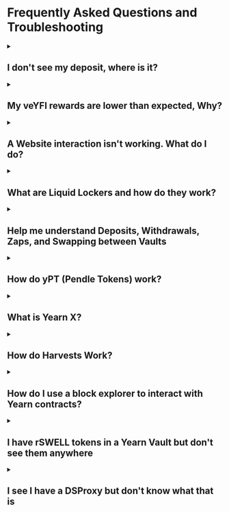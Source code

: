 # Frequently Asked Questions and Troubleshooting

<details className="customFaqDetails">

  <summary>

## I don't see my deposit, where is it?
  
  </summary>

If you deposited into a Yearn Vault and then click the "withdraw" tab and don't see your tokens, don't worry, they are probably staked!

The default "deposit" action in yVaults with a gauge or other extra rewards is to deposit your tokens in the yVault and stake the yVault token for extra rewards. To see your yVault tokens, click on the "veYFI BOOST" tab (it may be named something else like "staking BOOST") next to the withdraw tab. You should be able to unstake your vault tokens there and then withdraw.

![Withdraw modal](/img/guides/FAQ/unstake.png)

### Update your default deposit settings

If you want to change the default deposit behavior to only deposit and not also stake the vault tokens, you can change that setting by clicking on the gear icon to the right of the tabs and unchecking "stake automatically" at the bottom of the menu that opens up.

![deposit setting](/img/guides/FAQ/deposit-setting.png)

</details>

<details className="customFaqDetails">

  <summary>

## My veYFI rewards are lower than expected, Why?
  
  </summary>

veYFI rewards are variable depending on how much veYFI your wallet holds. If you don't have veYFI, you will only get 10% of the maximum reward amount shown. In the image below, note the range of rewards APY. Without any veYFI, a deposit will earn a 1.16% boost, paid in dYFI.

![apy-range](/img/guides/FAQ/boostAPY.png)

If you don't have veYFI, you can deposit and stake your tokens using liquid lockers. By doing this you use the liquid locker's veYFI to boost your deposit.

Read more about veYFI, boosts, dYFI and liquid lockers on the [veYFI page](/contributing/governance/veYFI-intro)

And remember, you have to consider transaction costs when using Yearn. If using Ethereum mainnet, prices for transactions vary from a few dollars to tens or hundreds of dollars, depending on chain congestion (Yearn has no control over this). If you are depositing lower amounts (\<$500-1000), you may want to consider using Yearn on an L2 so fees don't negate your interest earned.

</details>

<details className="customFaqDetails">

  <summary>

## A Website interaction isn't working. What do I do?
  
  </summary>

If an interaction on the website isn't working or your transaction doesn't go through on the Yearn UI (stuck with a spinning loading circle), there are a few things you can do:

- Perform a hard refresh on the web page: `ctrl+shift+R` on Windows, `cmd+shift+R` on Mac.
- Try using a different browser or wallet provider.
- If on mobile, try using the desktop version, and vice versa
- Change your wallet RPC for the network you are transacting on. This is the data endpoint that your wallet talks to pull blockchain data.
  - Here is a website with lists of different chain RPCs: https://chainlist.org/
  - If you connect your wallet to the chainlist site, you can add new RPCs directly from there.
- If none of the above work, you can interact with Yearn smart contracts via a block explorer. See the next entry for more information on how to do that.

</details>

<details className="customFaqDetails">

<summary>

## What are Liquid Lockers and how do they work?

</summary>

Liquid Lockers are products built on top of Yearn's governance and incentive contracts. They have two main benefits, one for vault depositors and another for YFI holders.

### For Vault Depositors

Yearn has an incentives system to encourage deposits in some of its most important pools. Yearn governance participants lock YFI (it becomes veYFI) and can vote on which pools get incentives and how much. These rewards are then given to depositors in the rewarded vaults, but the amount of rewards is heavily dependent on whether a user has locked YFI or not. You can read more about this [here](/contributing/governance/veYFI-intro), but the gist of it is that if you down, hold veYFI you get 10% of the possible rewards.

Because locking YFI for veYFI is complicated, if you don't want to deal with the intricacies of locks, the Liquid Lockers let you use the locked tokens of other governance participants for a fee. As a depositor, you can earn 10x more rewards by doing this, and all you have to do is stake in the liquid locker contract. See below for links to the different liquid lockers. There are also autocompounding liquid locker vault contracts that you can deposit into. Find those on the main https://yearn.fi website.

### For YFI Holders

If you want to participate in the liquid lockers system as a YFI holder, you can use their contracts that permissionlessly max-lock governance tokens (YFI to veYFI in this case) in exchange for a receipt token at a rate of 1:1. The benefit of doing this is to provide the end user with a fully transferrable token that can still receive a share of governance benefits like yield or voting power. But beware, **Liquid locker tokens are not redeemable for the underlying locked tokens.** Instead, they can be traded on decentralized exchanges. This means they may not always maintain price parity with their underlying assets.

Check out the current pegs of different liquid lockers [here](https://www.defiwars.xyz/wars/yearn)

### The Lockers

At the time of writing, there are 3 liquid lockers for YFI:

- [1up](https://1up.tokyo/stake)
- [Cove](https://app.cove.finance/yfi/stake-yfi)
- [StakeDAO](https://www.stakedao.org/lockers/yfi)

</details>

<details className="customFaqDetails">

  <summary>

## Help me understand Deposits, Withdrawals, Zaps, and Swapping between Vaults
  
  </summary>

### Deposits and Withdrawals

  The standard way to enter and exit vaults is to deposit the underlying tokens directly into the contracts. That means if the vault is a single asset vault like the USDC-1 vault, you would deposit USDC. For a liquidity pool vault like a Curve factory vault, you would deposit the Liquidity pool token. For example, if you want to deposit into the Curve stETH Factory Vault, you would deposit the Curve LP token, which is the crvSTETH token that you get when depositing into that Curve pool.

### Zaps

  Some vaults allow zaps from and to other assets. If possible, these options will show up in the box to select what asset to deposit or withdraw. You should always check the output to make sure the zap is giving you a good rate. There is a max slippage feature on the zaps that you may need to adjust if it isn't working. Click on the gear at the top right of the deposit/withdrawal modal and you can set the slippage there.

  ![gear icon](/img/guides/FAQ/gearIcon.png)

### Swaps

  You can also swap directly between vaults or from vaults to assets using third-party services. Yearn works with a solver on [Cowswap](https://swap.cow.fi/) to provide routes between many different vaults and yearn assets. You may have to manually enter the vault or asset address in cowswap for it to be recognized. You can get that from the page for that vault, with the address living right below the name.

  ![copy address](/img/guides/FAQ/copyAddress.png)

  You can then paste that into the input or output fields of the cowswap interface. Always be sure to check and make sure the trade output looks right!

  ![CowSwap import](/img/guides/FAQ/cowClick.png)

  There are also other aggregators like [Defillama](https://swap.defillama.com/?chain=ethereum&from=0x0000000000000000000000000000000000000000&tab=swap) and [Kyberswap](https://kyberswap.com/swap/ethereum).

</details>

<details className="customFaqDetails">

  <summary>

## How do yPT (Pendle Tokens) work?

  </summary>

Yearn offers vaults for Pendle fixed term positions in a number of different assets. Pendle is a yield trading protocol that allows users to split their yield from their principal and sell either part. This allows end users to get fixed interest rates on their deposits by selling their yield, and other end users can speculate on yield rates. This is all quite complicated, requiring the user to know when terms end and begin and how to optimize everything. yPT vaults are built to make it simple. You can deposit into the vault and it will automatically roll over your deposits into the next term.

**Some things to be aware of:**

- Because of how the underlying mechanics of Pendle work, if you withdraw far in time from the underlying strategy maturity date, you may get a bad price for your assets.
  
</details>

<details className="customFaqDetails">

  <summary>

## What is Yearn X?

  </summary>

"Yearn X" is a user interface that puts partner products front and center. Instead of searching through the normal vault lists for a particular protocol vault, you can go to the UI for that partner. For example, if you are looking for an Aerodrome vault, you can see them all at https://aerodrome.yearn.space/.

The current partner sites are:

- [Aerodrome](https://aerodrome.yearn.space)
- [Ajna](https://ajna.yearn.space)
- [Curve](https://curve.yearn.space)
- [Morpho](https://morpho.yearn.space)
- [Pendle](https://pendle.yearn.space)
- [PoolTogether](https://pooltogether.yearn.space)
- [Velodrome](https://velodrome.yearn.space)
  
</details>

<details className="customFaqDetails">

<summary>

## How do Harvests Work?

</summary>

Yearn vaults auto-compound rewards, but they only do so when it makes sense. This means that for some pools, at some times, there is a period where rewards sit in the contract waiting to be harvested or swapped for more of the underlying vault tokens. Understanding how this works is important if you are depositing into some of the smaller pools that are harvested less frequently.

All yearn vaults have a permissionless `harvest` function that claims rewards earned by the vault. But this only claims the rewards. In order for these rewards to be re-invested, they have to be sold for the underlying vault assets. This is a separate, permissioned step due to the complexity of swapping into some of the more bespoke yVault assets. These swaps occur once there is enough assets waiting to be swapped that the cost to swap isn't too high. This depends on gas costs mainly. Once the assets have been swapped, they are ready to go back into the vault, but are not added until the next `harvest` call.

The intent is for this process to be happening continuously, where rewards are claimed, swapped, and then when the next round are claimed, the swapped assets get re-invested. For smaller TVL pools or those with low reward rates, this cadence may be delayed. If you are in a vault where rewards have not been claimed in a while, come into the [Discord](https://discord.gg/yearn), open a ticket, and let us know!

The easiest way to see if there are harvests is to check if the Price Per Share of a vault is increasing. You can do this using the vault analytics site PowerGlove and clicking on the PPS chart to see if it is growing. Check out [this page](https://yearn-powerglove.vercel.app/vaults/1/0x3f34A7eF4f17528CbFFb7817060941BCdaC924fa) for a good example of a vault that has an intermittent re-investing period.

</details>

<details className="customFaqDetails">

  <summary>

## How do I use a block explorer to interact with Yearn contracts?
  
  </summary>

:::warning

Using a block explorer is advanced and if you have not used one before, we only recommend it to withdraw from a vault that you cannot access from the yearn.fi website, or in an emergency. Yearn, and its website, are in active developement, so issues with the website should be fixed quickly upon reporting them. For many issues it is better to wait for a website fix.

If you need help, come by the discord and [open a support ticket](https://discord.gg/q8fYnmnV).

:::

All of the smart contracts that you will interact with from Yearn's website live on Ethereum or one of its layer-2 networks. We have worked to make the experience of interacting with the contracts as easy as possible via the website, but sometimes something goes wrong and the website may not work. If that happens, you can interact with the underlying contracts directly with a block explorer like [Etherscan](https://etherscan.io/).

Each network has its block explorer, and many have more than one. The most popular is Etherscan and most networks have a version of it for their users to use.

| Network Name | Etherscan URL |
|--------------|---------------|
| Ethereum Mainnet | https://etherscan.io/ |
| Polygon | https://polygonscan.com |
| Optimism | https://optimistic.etherscan.io |
| Base | https://basescan.org |
| Arbitrum | https://arbiscan.io/ |
| GnosisChain | https://gnosisscan.io/ |
| Fantom | https://ftmscan.com |

All of these sites should look and feel and work the same way.

### Finding the right Smart Contract

<br></br>

You can find the address of the smart contract that you want to interact with on the Yearn website. It is a 42-digit alphanumeric string. If you navigate to a vault page, the address is listed directly below the name. Click on the address to copy it to the clipboard.

![find address](/img/guides/FAQ/findSCAddress.png)

:::warning

You should confirm that your vault tokens are not staked. On the yearn website, make sure that they show up when trying to withdraw. If not they could be staked in a rewards contract. You can also withdraw from staking contracts on etherscan, but that is outside the scope of this article. So if this applies to you, come to the discord and [open a ticket]((https://discord.gg/q8fYnmnV)) and someone will be able to walk you through the process.

:::

Once you have it copied, go to etherscan.io (or its equivalent for other chains) and paste it into the search bar. Then hit enter and it will bring up a page with information about the contract.

### Interacting with the Contract

<br></br>

![paste address](/img/guides/FAQ/pasteAddress.png)

On the landing page, you can see recent transactions that have interacted with the contract.

To interact with the contract, you will need to click on the `Contract` button.

![contract button](/img/guides/FAQ/contractButton.png)

Once you click on the `Contract` button you will see 3 new tabs: `Code`, `Read Contract (as Proxy)`, and `Write Contract (as Proxy)`.

- The `Code` tab will show you the source code for the smart contract
- The `Read` tab allows you to query values on the contract like the contract name, user balances, etc.
- The `Write` tab allows you to perform transactions using the contract, like depositing and withdrawing.

![contract options](/img/guides/FAQ/contractOptions.png)

To confirm you are looking at the correct contract, click the `Read` tab and find the `name` function in the list and click on it. It should show the vault name (i.e. yvUSDC-1 yVault)

![contract name](/img/guides/FAQ/contractName.png)

### Withdrawing from a vault using Etherscan

<br></br>

1. Click on the `Read Contract as Proxy` button.

2. Click on the 🔴`Connect to Web3` button and connect the wallet you used to deposit.

![connect to web3](/img/guides/FAQ/connectToWeb3.png)

3. There are different steps depending on what version vault you are using, so lets check the version.

    - Find the apiVersion field and click on it.
    - If the number starts with 0 (i.e. 0.4.6) then it is a V2 vault.
    - If the number starts with 3 (i.e. 3.0.4) then it is a V3 vault.
    ![apiVersion](/img/guides/FAQ/apiVersion.png)

Once you know the vault type, go on to the next step.

If a V2 Vault:

1. Click on `Write Contract as Proxy`
2. Find the first `withdraw` function. This one should only have a button that says "Write" with no additional fields.
3. Click `Write` and submit the transaction in your wallet.
![withdraw](/img/guides/FAQ/withdrawV2.png)

Once the transaction is approved you will be fully withdrawn from the Vault.

If a V3 Vault:

1. Withdrawing from V3 vaults requires 3 arguments to withdraw: The amount, the owner, and the recipient.
2. Both the owner and the recipient will be your wallet address.
3. To get the amount, you need get your total balance by clicking on `balanceOf` and then entering your wallet address in the address field. Click query and you should get a long number that is your balance. Copy this balance to use in later steps.
  ![balanceOf](/img/guides/FAQ/balanceOf.png)
4. Click on `Write Contract as Proxy`
5. find the first `redeem` function. It will have 3 fields for arguments. Enter the copied `balanceOf` value into the `shares` field, and your wallet address into both the `receiver` and `owner` fields.
6. Click `Write` and submit the transaction in your wallet.
  ![withdraw](/img/guides/FAQ/withdrawV2.png)

Once the transaction is approved you will be fully withdrawn from the Vault.

</details>

<details className="customFaqDetails">

  <summary>

## I have rSWELL tokens in a Yearn Vault but don't see them anywhere
  
  </summary>

If you are looking at a wallet or portfolio tracker like Debank, Zerion, or Zapper and it shows you have Swell tokens in a V3 yearn Vault, you need to go to the Swell website to withdraw them: https://app.swellnetwork.io/stake/rswell

The rSWELL vault was built on Yearn V3 contracts but was not deployed by yearn, so we don't show it on our website, but they will!

</details>

<details className="customFaqDetails">

  <summary>

## I see I have a DSProxy but don't know what that is
  
  </summary>

A DSProxy is a "smart account" similar to a gnosis safe that was used by projects like DefiSaver, instaDapp, Balancer, and others. You most likely have a wallet that controls it.

You may be able to access and operate your DSProxy using the [defisaver](https://app.defisaver.com/) website.

</details>
